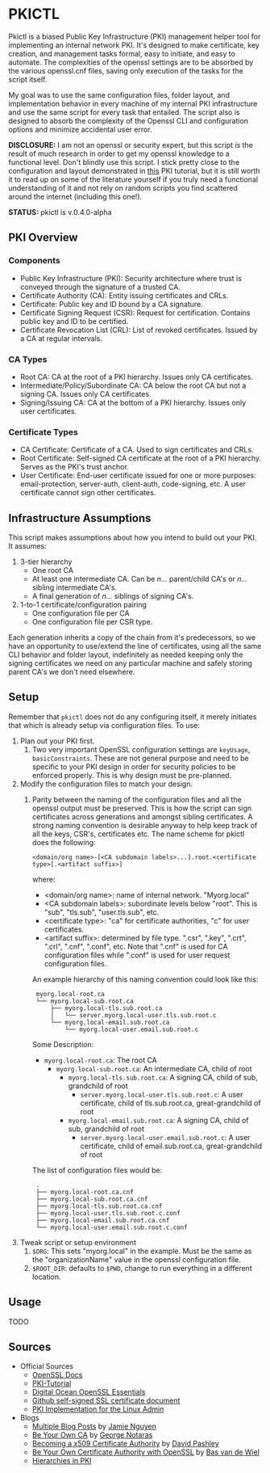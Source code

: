 # PKICTL

Pkictl is a biased Public Key Infrastructure (PKI) management helper tool for
implementing an internal network PKI. It's designed to make certificate, key
creation, and management tasks formal, easy to initiate, and easy to automate.
The complexities of the openssl settings are to be absorbed by the various
openssl.cnf files, saving only execution of the tasks for the script itself.

My goal was to use the same configuration files, folder layout, and
implementation behavior in every machine of my internal PKI infrastructure and
use the same script for every task that entailed. The script also is designed to
absorb the complexity of the Openssl CLI and configuration options and minimize
accidental user error.

**DISCLOSURE:** I am not an openssl or security expert, but this script _is_ the
result of much research in order to get my openssl knowledge to a functional
level. Don't blindly use this script. I stick pretty close to the configuration
and layout demonstrated in [this][pki-tutorial] PKI tutorial, but it is still
worth it to read up on some of the literature yourself if you truly need a
functional understanding of it and not rely on random scripts you find scattered
around the internet (including this one!).

**STATUS:** pkictl is v.0.4.0-alpha

## PKI Overview

### Components

- Public Key Infrastructure (PKI): Security architecture where trust is conveyed
  through the signature of a trusted CA.
- Certificate Authority (CA): Entity issuing certificates and CRLs.
- Certificate: Public key and ID bound by a CA signature.
- Certificate Signing Request (CSR): Request for certification. Contains public
  key and ID to be certified.
- Certificate Revocation List (CRL): List of revoked certificates. Issued by a
  CA at regular intervals.

### CA Types

- Root CA: CA at the root of a PKI hierarchy. Issues only CA certificates.
- Intermediate/Policy/Subordinate CA: CA below the root CA but not a signing CA.
  Issues only CA certificates.
- Signing/Issuing CA: CA at the bottom of a PKI hierarchy. Issues only user
  certificates.

### Certificate Types

- CA Certificate: Certificate of a CA. Used to sign certificates and CRLs.
- Root Certificate: Self-signed CA certificate at the root of a PKI hierarchy.
  Serves as the PKI's trust anchor.
- User Certificate: End-user certificate issued for one or more purposes:
  email-protection, server-auth, client-auth, code-signing, etc.  A user
  certificate cannot sign other certificates.

## Infrastructure Assumptions

This script makes assumptions about how you intend to build out your PKI. It
assumes:

1. 3-tier hierarchy
    * One root CA
    * At least one intermediate CA. Can be _n..._ parent/child
    CA's or _n..._ sibling intermediate CA's.
    * A final generation of _n..._ siblings of signing CA's.
2. 1-to-1 certificate/configuration pairing
    * One configuration file per CA
    * One configuration file per CSR type.

Each generation inherits a copy of the chain from it's predecessors, so we have
an opportunity to use/extend the line of certificates, using all the same CLI
behavior and folder layout, indefinitely as needed keeping only the signing
certificates we need on any particular machine and safely storing parent CA's we
don't need elsewhere.

## Setup

Remember that `pkictl` does not do any configuring itself, it merely initiates
that which is already setup via configuration files. To use:

1. Plan out your PKI first.
    1. Two very important OpenSSL configuration settings are `keyUsage`,
       `basicConstraints`. These are not general purpose and need to be specific
       to your PKI design in order for security policies to be enforced
       properly. This is why design must be pre-planned.
2. Modify the configuration files to match your design.
    1. Parity between the naming of the configuration files and all the openssl
       output must be preserved. This is how the script can sign certificates
       across generations and amongst sibling certificates. A strong naming
       convention is desirable anyway to help keep track of all the keys, CSR's,
       certificates etc. The name scheme for pkictl does the following:

        `<domain/org name>-[<CA subdomain labels>...].root.<certificate type>[.<artifact suffix>]`

        where:
        
        * <domain/org name\>: name of internal network. "Myorg.local"
        * <CA subdomain labels\>: subordinate levels below "root". This is "sub",
          "tls.sub", "user.tls.sub", etc.
        * <certificate type\>: "ca" for certificate authorities, "c" for user
          certificates.
        * <artifact suffix\>: determined by file type. ".csr", ".key", ".crt",
          ".crl", ".cnf", ".conf", etc. Note that ".cnf" is used for CA
          configuration files while ".conf" is used for user request
          configuration files.

        An example hierarchy of this naming convention could look like this:

            myorg.local-root.ca
            └── myorg.local-sub.root.ca
                ├── myorg.local-tls.sub.root.ca
                │   └── server.myorg.local-user.tls.sub.root.c
                └── myorg.local-email.sub.root.ca
                    └── myorg.local-user.email.sub.root.c

        Some Description:

        * `myorg.local-root.ca`: The root CA
            * `myorg.local-sub.root.ca`: An intermediate CA, child of root
                * `myorg.local-tls.sub.root.ca`: A signing CA, child of sub,
                  grandchild of root
                    * `server.myorg.local-user.tls.sub.root.c`: A user certificate, child of
                      tls.sub.root.ca, great-grandchild of root
                * `myorg.local-email.sub.root.ca`: A signing CA, child of sub,
                  grandchild of root
                    * `server.myorg.local-user.email.sub.root.c`: A user certificate, child of
                      email.sub.root.ca, great-grandchild of root

        The list of configuration files would be:

            .
            ├── myorg.local-root.ca.cnf
            ├── myorg.local-sub.root.ca.cnf
            ├── myorg.local-tls.sub.root.ca.cnf
            ├── myorg.local-user.tls.sub.root.c.conf
            ├── myorg.local-email.sub.root.ca.cnf
            └── myorg.local-user.email.sub.root.c.conf
            
3. Tweak script or setup environment
    1. `$ORG`: This sets "myorg.local" in the example. Must be the same as
       the "organizationName" value in the openssl configuration file.
    2. `$ROOT_DIR`: defaults to `$PWD`, change to run everything in a different
       location.

## Usage

TODO

## Sources

* Official Sources
    * [OpenSSL Docs](https://www.openssl.org/docs/)
    * [PKI-Tutorial][pki-tutorial]
    * [Digital Ocean OpenSSL Essentials](https://www.digitalocean.com/community/tutorials/openssl-essentials-working-with-ssl-certificates-private-keys-and-csrs)
    * [Github self-signed SSL certificate document](https://help.github.com/enterprise/11.10.340/admin/articles/using-self-signed-ssl-certificates)
    * [PKI Implementation for the Linux Admin](http://www.linux.com/community/blogs/133-general-linux/742528-pki-implementation-for-the-linux-admin)
* Blogs
    * [Multiple Blog Posts](https://jamielinux.com/blog/category/CA/) by
      [Jamie Nguyen](https://jamielinux.com/about/)
    * [Be Your Own CA](http://www.g-loaded.eu/2005/11/10/be-your-own-ca/) by
      [George Notaras](http://www.g-loaded.eu/author/gnotaras/)
    * [Becoming a x509 Certificate Authority](http://www.davidpashley.com/articles/becoming-a-x-509-certificate-authority/)
      by [David Pashley](http://www.davidpashley.com/)
    * [Be Your Own Certificate Authority with OpenSSL](http://www.area536.com/projects/be-your-own-certificate-authority-with-openssl/)
      by [Bas van de Wiel](http://www.area536.com/home/)
    * [Hierarchies in PKI](http://networklore.com/hierarchies-in-pki/)

[pki-tutorial]: http://pki-tutorial.readthedocs.org/en/latest/index.html
